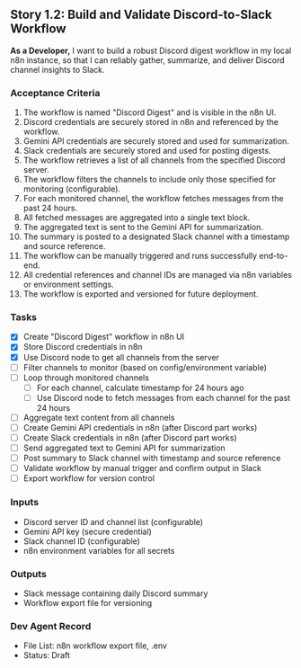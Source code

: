 ## Story 1.2: Build and Validate Discord-to-Slack Workflow

**As a Developer,** I want to build a robust Discord digest workflow in my local n8n instance, so that I can reliably gather, summarize, and deliver Discord channel insights to Slack.

### Acceptance Criteria
1. The workflow is named "Discord Digest" and is visible in the n8n UI.
2. Discord credentials are securely stored in n8n and referenced by the workflow.
3. Gemini API credentials are securely stored and used for summarization.
4. Slack credentials are securely stored and used for posting digests.
5. The workflow retrieves a list of all channels from the specified Discord server.
6. The workflow filters the channels to include only those specified for monitoring (configurable).
7. For each monitored channel, the workflow fetches messages from the past 24 hours.
8. All fetched messages are aggregated into a single text block.
9. The aggregated text is sent to the Gemini API for summarization.
10. The summary is posted to a designated Slack channel with a timestamp and source reference.
11. The workflow can be manually triggered and runs successfully end-to-end.
12. All credential references and channel IDs are managed via n8n variables or environment settings.
13. The workflow is exported and versioned for future deployment.

### Tasks
- [x] Create "Discord Digest" workflow in n8n UI
- [x] Store Discord credentials in n8n
- [x] Use Discord node to get all channels from the server
- [ ] Filter channels to monitor (based on config/environment variable)
- [ ] Loop through monitored channels
    - [ ] For each channel, calculate timestamp for 24 hours ago
    - [ ] Use Discord node to fetch messages from each channel for the past 24 hours
- [ ] Aggregate text content from all channels
- [ ] Create Gemini API credentials in n8n (after Discord part works)
- [ ] Create Slack credentials in n8n (after Discord part works)
- [ ] Send aggregated text to Gemini API for summarization
- [ ] Post summary to Slack channel with timestamp and source reference
- [ ] Validate workflow by manual trigger and confirm output in Slack
- [ ] Export workflow for version control

### Inputs
- Discord server ID and channel list (configurable)
- Gemini API key (secure credential)
- Slack channel ID (configurable)
- n8n environment variables for all secrets

### Outputs
- Slack message containing daily Discord summary
- Workflow export file for versioning

### Dev Agent Record
- File List: n8n workflow export file, .env
- Status: Draft
